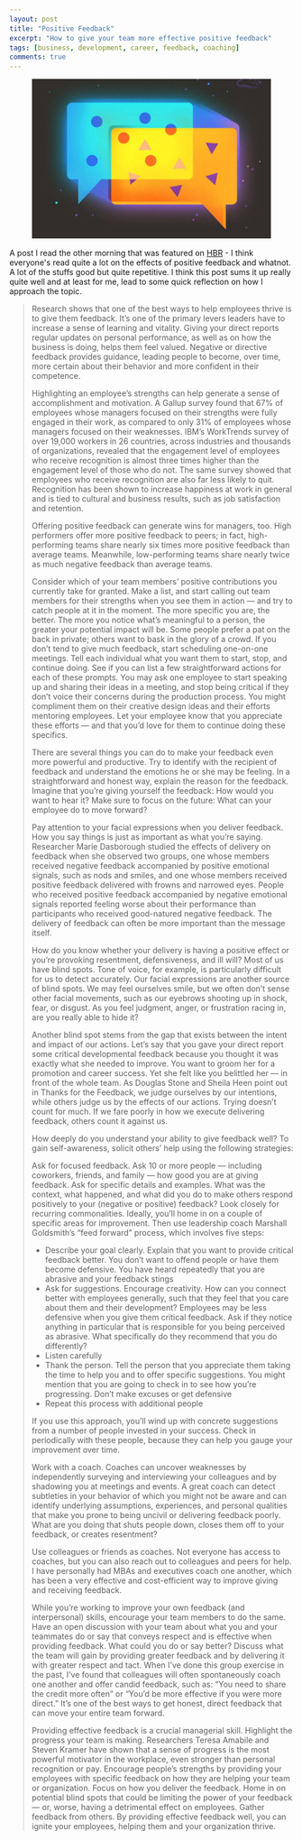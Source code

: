 ```yaml
---
layout: post
title: "Positive Feedback"
excerpt: "How to give your team more effective positive feedback"
tags: [business, development, career, feedback, coaching]
comments: true 
---
```

<figure>
	<img src="/images/posts/2016/feedback.jpg">
</figure>

A post I read the other morning that was featured on [HBR](https://hbr.org/2016/10/give-your-team-more-effective-positive-feedback) - I think everyone's read quite a lot on the effects of positive feedback and whatnot. A lot of the stuffs good but quite repetitive. I think this post sums it up really quite well and at least for me, lead to some quick reflection on how I approach the topic.

> Research shows that one of the best ways to help employees thrive is to give them feedback. It’s one of the primary levers leaders have to increase a sense of learning and vitality. Giving your direct reports regular updates on personal performance, as well as on how the business is doing, helps them feel valued. Negative or directive feedback provides guidance, leading people to become, over time, more certain about their behavior and more confident in their competence.
>
> Highlighting an employee’s strengths can help generate a sense of accomplishment and motivation. A Gallup survey found that 67% of employees whose managers focused on their strengths were fully engaged in their work, as compared to only 31% of employees whose managers focused on their weaknesses. IBM’s WorkTrends survey of over 19,000 workers in 26 countries, across industries and thousands of organizations, revealed that the engagement level of employees who receive recognition is almost three times higher than the engagement level of those who do not. The same survey showed that employees who receive recognition are also far less likely to quit. Recognition has been shown to increase happiness at work in general and is tied to cultural and business results, such as job satisfaction and retention.
>
> Offering positive feedback can generate wins for managers, too. High performers offer more positive feedback to peers; in fact, high-performing teams share nearly six times more positive feedback than average teams. Meanwhile, low-performing teams share nearly twice as much negative feedback than average teams.
>
> Consider which of your team members’ positive contributions you currently take for granted. Make a list, and start calling out team members for their strengths when you see them in action — and try to catch people at it in the moment. The more specific you are, the better. The more you notice what’s meaningful to a person, the greater your potential impact will be. Some people prefer a pat on the back in private; others want to bask in the glory of a crowd. If you don’t tend to give much feedback, start scheduling one-on-one meetings. Tell each individual what you want them to start, stop, and continue doing. See if you can list a few straightforward actions for each of these prompts. You may ask one employee to start speaking up and sharing their ideas in a meeting, and stop being critical if they don’t voice their concerns during the production process. You might compliment them on their creative design ideas and their efforts mentoring employees. Let your employee know that you appreciate these efforts — and that you’d love for them to continue doing these specifics.
>
> There are several things you can do to make your feedback even more powerful and productive. Try to identify with the recipient of feedback and understand the emotions he or she may be feeling. In a straightforward and honest way, explain the reason for the feedback. Imagine that you’re giving yourself the feedback: How would you want to hear it? Make sure to focus on the future: What can your employee do to move forward?
>
> Pay attention to your facial expressions when you deliver feedback. How you say things is just as important as what you’re saying. Researcher Marie Dasborough studied the effects of delivery on feedback when she observed two groups, one whose members received negative feedback accompanied by positive emotional signals, such as nods and smiles, and one whose members received positive feedback delivered with frowns and narrowed eyes. People who received positive feedback accompanied by negative emotional signals reported feeling worse about their performance than participants who received good-natured negative feedback. The delivery of feedback can often be more important than the message itself.
>
> How do you know whether your delivery is having a positive effect or you’re provoking resentment, defensiveness, and ill will? Most of us have blind spots. Tone of voice, for example, is particularly difficult for us to detect accurately. Our facial expressions are another source of blind spots. We may feel ourselves smile, but we often don’t sense other facial movements, such as our eyebrows shooting up in shock, fear, or disgust. As you feel judgment, anger, or frustration racing in, are you really able to hide it?
>
> Another blind spot stems from the gap that exists between the intent and impact of our actions. Let’s say that you gave your direct report some critical developmental feedback because you thought it was exactly what she needed to improve. You want to groom her for a promotion and career success. Yet she felt like you belittled her — in front of the whole team. As Douglas Stone and Sheila Heen point out in Thanks for the Feedback, we judge ourselves by our intentions, while others judge us by the effects of our actions. Trying doesn’t count for much. If we fare poorly in how we execute delivering feedback, others count it against us.
>
> How deeply do you understand your ability to give feedback well? To gain self-awareness, solicit others’ help using the following strategies:
>
> Ask for focused feedback. Ask 10 or more people — including coworkers, friends, and family — how good you are at giving feedback. Ask for specific details and examples. What was the context, what happened, and what did you do to make others respond positively to your (negative or positive) feedback? Look closely for recurring commonalities. Ideally, you’ll home in on a couple of specific areas for improvement. Then use leadership coach Marshall Goldsmith’s “feed forward” process, which involves five steps:
>
> * Describe your goal clearly. Explain that you want to provide critical feedback better. You don’t want to offend people or have them become defensive. You have heard repeatedly that you are abrasive and your feedback stings
> * Ask for suggestions. Encourage creativity. How can you connect better with employees generally, such that they feel that you care about them and their development? Employees may be less defensive when you give them critical feedback. Ask if they notice anything in particular that is responsible for you being perceived as abrasive. What specifically do they recommend that you do differently?
> * Listen carefully
> * Thank the person. Tell the person that you appreciate them taking the time to help you and to offer specific suggestions. You might mention that you are going to check in to see how you’re progressing. Don’t make excuses or get defensive
> * Repeat this process with additional people
>
> If you use this approach, you’ll wind up with concrete suggestions from a number of people invested in your success. Check in periodically with these people, because they can help you gauge your improvement over time.
>
> Work with a coach. Coaches can uncover weaknesses by independently surveying and interviewing your colleagues and by shadowing you at meetings and events. A great coach can detect subtleties in your behavior of which you might not be aware and can identify underlying assumptions, experiences, and personal qualities that make you prone to being uncivil or delivering feedback poorly. What are you doing that shuts people down, closes them off to your feedback, or creates resentment?
>
> Use colleagues or friends as coaches. Not everyone has access to coaches, but you can also reach out to colleagues and peers for help. I have personally had MBAs and executives coach one another, which has been a very effective and cost-efficient way to improve giving and receiving feedback.
>
> While you’re working to improve your own feedback (and interpersonal) skills, encourage your team members to do the same. Have an open discussion with your team about what you and your teammates do or say that conveys respect and is effective when providing feedback. What could you do or say better? Discuss what the team will gain by providing greater feedback and by delivering it with greater respect and tact. When I’ve done this group exercise in the past, I’ve found that colleagues will often spontaneously coach one another and offer candid feedback, such as: “You need to share the credit more often” or “You’d be more effective if you were more direct.” It’s one of the best ways to get honest, direct feedback that can move your entire team forward.
>
> Providing effective feedback is a crucial managerial skill. Highlight the progress your team is making. Researchers Teresa Amabile and Steven Kramer have shown that a sense of progress is the most powerful motivator in the workplace, even stronger than personal recognition or pay. Encourage people’s strengths by providing your employees with specific feedback on how they are helping your team or organization. Focus on how you deliver the feedback. Home in on potential blind spots that could be limiting the power of your feedback — or, worse, having a detrimental effect on employees. Gather feedback from others. By providing effective feedback well, you can ignite your employees, helping them and your organization thrive.
